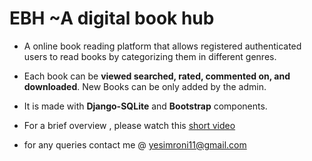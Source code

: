 # EBH ~A digital book hub
- A online book reading platform that allows  registered authenticated users to read books by categorizing them in different genres. 
* Each book can be **viewed searched, rated, commented on, and downloaded**. New Books can be only added by the admin.
+ It is made with **Django-SQLite** and **Bootstrap** components.
- For a brief overview , please watch this [short video](https://mega.nz/file/aQpgAI4L#f9WaxOhL6I6cafORnmYCKteyBsKeaSxhJnZgRTO2gIc)
* for any queries contact me @ yesimroni11@gmail.com
